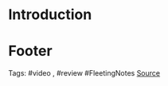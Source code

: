 # Introduction


# Footer
Tags: #video , #review #FleetingNotes
[Source](https://youtu.be/tsNopdKIFaw)
<!--stackedit_data:
eyJoaXN0b3J5IjpbLTE5NzczNTUwMjBdfQ==
-->